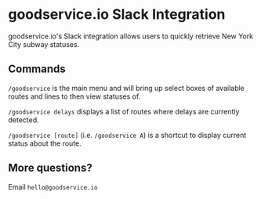 # goodservice.io Slack Integration

goodservice.io's Slack integration allows users to quickly retrieve New York City subway statuses.

## Commands

`/goodservice` is the main menu and will bring up select boxes of available routes and lines to then view statuses of.

`/goodservice delays` displays a list of routes where delays are currently detected.

`/goodservice [route]` (i.e. `/goodservice A`) is a shortcut to display current status about the route.

## More questions?

Email `hello@goodservice.io`